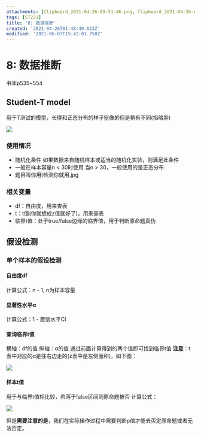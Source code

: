 ```yaml
---
attachments: [Clipboard_2021-04-26-09-51-46.png, Clipboard_2021-04-26-09-58-52.png, Clipboard_2021-04-29-14-35-00.png, Clipboard_2021-04-29-14-39-29.png, Clipboard_2021-04-29-20-26-30.png]
tags: [ST221]
title: '8: 数据推断'
created: '2021-04-26T01:48:49.613Z'
modified: '2021-06-07T15:42:01.750Z'
---
```


# 8: 数据推断
书本p535~554
## Student-T model
用于T测试的模型，长得和正态分布的样子挺像的但是稍有不同(指略胖)

![](@attachment/Clipboard_2021-04-29-20-26-30.png)

### 使用情况
- 随机化条件
如果数据来自随机样本或适当的随机化实验，则满足此条件
- 一般在样本容量n < 30时使用
当n > 30，一般使用的是正态分布
- 题目叫你用t检测你就用.jpg

### 相关变量
- df：自由度，用来查表
- t：t值(你就想成z值就好了)，用来查表
- 临界t值：处于true/false边缘的临界值，用于判断原命题真伪

## 假设检测
### 单个样本的假设检测
#### 自由度df
计算公式：n - 1, n为样本容量
#### 显著性水平α
计算公式：1 - 置信水平CI
#### 查询临界t值
横轴：df的值
纵轴：α的值
通过前面计算得到的两个值即可找到临界t值
**注意**：t表中对应的α是往右边走的(z表中是左侧面积)，如下图：

![](@attachment/Clipboard_2021-04-29-14-35-00.png)

#### 样本t值
用于与临界t值相比较，若落于false区间则原命题被否
计算公式：

![](@attachment/Clipboard_2021-04-29-14-39-29.png)

但是**需要注意的是**，我们在实际操作过程中需要判断p值才能去否定原命题或者无法否定。
